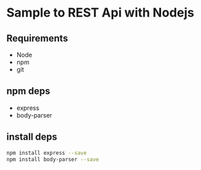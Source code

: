 # Sample to REST Api with Nodejs

## Requirements

* Node
* npm
* git

## npm deps

* express
* body-parser

## install deps

```bash
npm install express --save
npm install body-parser --save
```